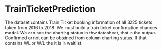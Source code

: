 # TrainTicketPrediction
The dataset contains Train Ticket booking information of all 3225 tickets taken from 2016 to 2018.
We must build a train ticket confirmation chances model. We can see the charting status in thw datasheet, that is the output.
Confirmed or not can be obtained from column charting status. If that contains WL or W/L the it is in waitlist.
